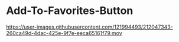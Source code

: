 # Add-To-Favorites-Button

https://user-images.githubusercontent.com/121994493/212047343-260ca49d-4dac-425e-9f7e-eeca65161f79.mov

